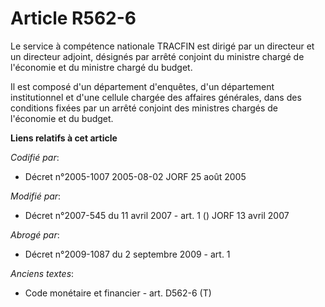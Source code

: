 # Article R562-6

Le service à compétence nationale TRACFIN est dirigé par un directeur et un directeur adjoint, désignés par arrêté conjoint
du ministre chargé de l'économie et du ministre chargé du budget.

Il est composé d'un département d'enquêtes, d'un département institutionnel et d'une cellule chargée des affaires générales,
dans des conditions fixées par un arrêté conjoint des ministres chargés de l'économie et du budget.

**Liens relatifs à cet article**

_Codifié par_:

  - Décret n°2005-1007 2005-08-02 JORF 25 août 2005

_Modifié par_:

  - Décret n°2007-545 du 11 avril 2007 - art. 1 () JORF 13 avril 2007

_Abrogé par_:

  - Décret n°2009-1087 du 2 septembre 2009 - art. 1

_Anciens textes_:

  - Code monétaire et financier - art. D562-6 (T)
